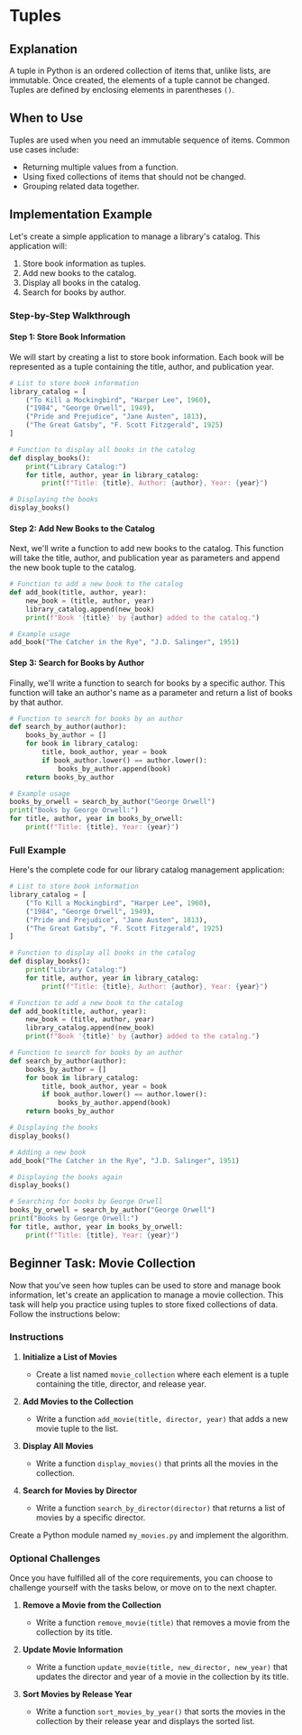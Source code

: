 # Tuples

## Explanation
A tuple in Python is an ordered collection of items that, unlike lists, are immutable. Once created, the elements of a tuple cannot be changed. Tuples are defined by enclosing elements in parentheses `()`.

## When to Use
Tuples are used when you need an immutable sequence of items. Common use cases include:
- Returning multiple values from a function.
- Using fixed collections of items that should not be changed.
- Grouping related data together.

## Implementation Example
Let's create a simple application to manage a library's catalog. This application will:
1. Store book information as tuples.
2. Add new books to the catalog.
3. Display all books in the catalog.
4. Search for books by author.

### Step-by-Step Walkthrough

#### Step 1: Store Book Information
We will start by creating a list to store book information. Each book will be represented as a tuple containing the title, author, and publication year.

```python
# List to store book information
library_catalog = [
    ("To Kill a Mockingbird", "Harper Lee", 1960),
    ("1984", "George Orwell", 1949),
    ("Pride and Prejudice", "Jane Austen", 1813),
    ("The Great Gatsby", "F. Scott Fitzgerald", 1925)
]

# Function to display all books in the catalog
def display_books():
    print("Library Catalog:")
    for title, author, year in library_catalog:
        print(f"Title: {title}, Author: {author}, Year: {year}")

# Displaying the books
display_books()
```

#### Step 2: Add New Books to the Catalog
Next, we'll write a function to add new books to the catalog. This function will take the title, author, and publication year as parameters and append the new book tuple to the catalog.

```python
# Function to add a new book to the catalog
def add_book(title, author, year):
    new_book = (title, author, year)
    library_catalog.append(new_book)
    print(f"Book '{title}' by {author} added to the catalog.")

# Example usage
add_book("The Catcher in the Rye", "J.D. Salinger", 1951)
```

#### Step 3: Search for Books by Author
Finally, we'll write a function to search for books by a specific author. This function will take an author's name as a parameter and return a list of books by that author.

```python
# Function to search for books by an author
def search_by_author(author):
    books_by_author = []
    for book in library_catalog:
        title, book_author, year = book
        if book_author.lower() == author.lower():
            books_by_author.append(book)
    return books_by_author

# Example usage
books_by_orwell = search_by_author("George Orwell")
print("Books by George Orwell:")
for title, author, year in books_by_orwell:
    print(f"Title: {title}, Year: {year}")
```

### Full Example
Here's the complete code for our library catalog management application:

```python
# List to store book information
library_catalog = [
    ("To Kill a Mockingbird", "Harper Lee", 1960),
    ("1984", "George Orwell", 1949),
    ("Pride and Prejudice", "Jane Austen", 1813),
    ("The Great Gatsby", "F. Scott Fitzgerald", 1925)
]

# Function to display all books in the catalog
def display_books():
    print("Library Catalog:")
    for title, author, year in library_catalog:
        print(f"Title: {title}, Author: {author}, Year: {year}")

# Function to add a new book to the catalog
def add_book(title, author, year):
    new_book = (title, author, year)
    library_catalog.append(new_book)
    print(f"Book '{title}' by {author} added to the catalog.")

# Function to search for books by an author
def search_by_author(author):
    books_by_author = []
    for book in library_catalog:
        title, book_author, year = book
        if book_author.lower() == author.lower():
            books_by_author.append(book)
    return books_by_author

# Displaying the books
display_books()

# Adding a new book
add_book("The Catcher in the Rye", "J.D. Salinger", 1951)

# Displaying the books again
display_books()

# Searching for books by George Orwell
books_by_orwell = search_by_author("George Orwell")
print("Books by George Orwell:")
for title, author, year in books_by_orwell:
    print(f"Title: {title}, Year: {year}")
```

## Beginner Task: Movie Collection

Now that you've seen how tuples can be used to store and manage book information, let's create an application to manage a movie collection. This task will help you practice using tuples to store fixed collections of data. Follow the instructions below:

### Instructions

1. **Initialize a List of Movies**
   - Create a list named `movie_collection` where each element is a tuple containing the title, director, and release year.

2. **Add Movies to the Collection**
   - Write a function `add_movie(title, director, year)` that adds a new movie tuple to the list.

3. **Display All Movies**
   - Write a function `display_movies()` that prints all the movies in the collection.

4. **Search for Movies by Director**
   - Write a function `search_by_director(director)` that returns a list of movies by a specific director.


Create a Python module named `my_movies.py` and implement the algorithm.

### Optional Challenges

Once you have fulfilled all of the core requirements, you can choose to challenge yourself with the tasks below, or move on to the next chapter.

1. **Remove a Movie from the Collection**
   - Write a function `remove_movie(title)` that removes a movie from the collection by its title.

2. **Update Movie Information**
   - Write a function `update_movie(title, new_director, new_year)` that updates the director and year of a movie in the collection by its title.

3. **Sort Movies by Release Year**
   - Write a function `sort_movies_by_year()` that sorts the movies in the collection by their release year and displays the sorted list.

